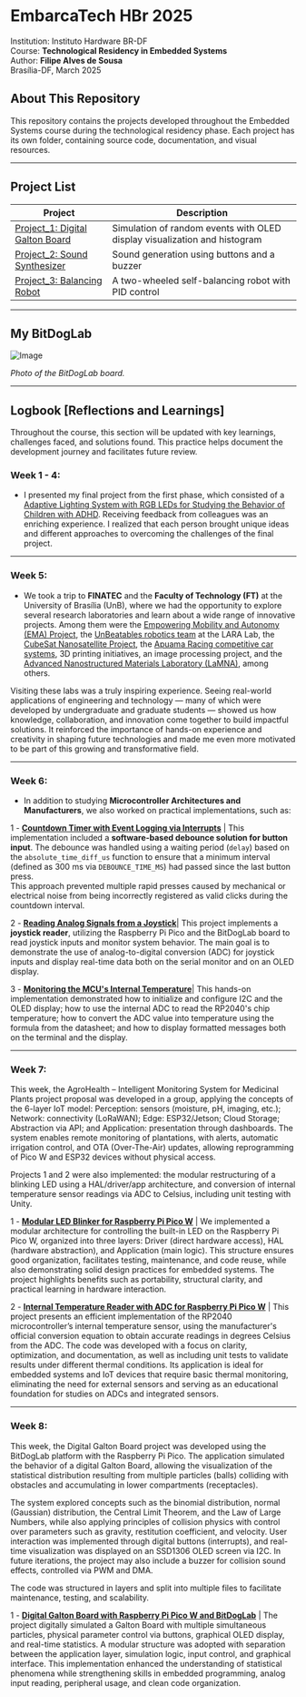 # **EmbarcaTech HBr 2025**  

 Institution: Instituto Hardware BR-DF  
 Course: **Technological Residency in Embedded Systems**  
 Author: **Filipe Alves de Sousa**  
 Brasília-DF, March 2025  
 
 ## **About This Repository**  
 This repository contains the projects developed throughout the Embedded Systems course during the technological residency phase. Each project has its own folder, containing source code, documentation, and visual resources.  
 
 ---  
 
 ## **Project List**  
 
 | Project | Description |  
 |---------|------------|  
 | [Project_1: Digital Galton Board](https://github.com/filipe19/filipe_alves_embarcatech_HBr_2025/tree/4764f8def0005162c2caa11806548cc18b9d950a/projects/week_8/lab01_galton_board-filipe19) | Simulation of random events with OLED display visualization and histogram |  
 | [Project_2: Sound Synthesizer](./projects/sound_synthesizer/) | Sound generation using buttons and a buzzer |  
 | [Project_3: Balancing Robot](./projects/balancing_robot/) | A two-wheeled self-balancing robot with PID control |  
 
 ---  
 
 ## **My BitDogLab**  
 
 ![Image](https://github.com/user-attachments/assets/714fca2b-53e3-47e3-8410-cef01dea8342)  
 
 _Photo of the BitDogLab board._  
 
 ---  
 
 ## **Logbook [Reflections and Learnings]**  
 
 Throughout the course, this section will be updated with key learnings, challenges faced, and solutions found. This practice helps document the development journey and facilitates future review.  
 
 ### **Week 1 - 4:**  
 - I presented my final project from the first phase, which consisted of a [Adaptive Lighting System with RGB LEDs for Studying the Behavior of Children with ADHD](https://github.com/filipe19/Embarcatech-BitDogLab-RaspberryPi). Receiving feedback from colleagues was an enriching experience. I realized that each person brought unique ideas and different approaches to overcoming the challenges of the final project.  
 
 ---
 
 ### **Week 5:**  
 - We took a trip to **FINATEC** and the **Faculty of Technology (FT)** at the University of Brasília (UnB), where we had the opportunity to explore several research laboratories and learn about a wide range of innovative projects. Among them were the [Empowering Mobility and Autonomy (EMA) Project](https://www.ene.unb.br/antonio/ema/pt/index.html), the [UnBeatables robotics team](https://noticias.unb.br/publicacoes/112-extensao-e-comunidade/90-equipe-de-robotica-da-unb-e-bicampea-de-competicao-internacional) at the LARA Lab, the [CubeSat Nanosatellite Project](https://noticias.unb.br/117-pesquisa/5614-nanossatelite-desenvolvido-na-unb-esta-em-orbita), the [Apuama Racing competitive car systems](http://ft.unb.br/index.php?option=com_content&view=article&id=13&Itemid=123), 3D printing initiatives, an image processing project, and the [Advanced Nanostructured Materials Laboratory (LaMNA)](http://www.ppgcima.unb.br/organizacao/infra-lab), among others.
 
 Visiting these labs was a truly inspiring experience. Seeing real-world applications of engineering and technology — many of which were developed by undergraduate and graduate students — showed us how knowledge, collaboration, and innovation come together to build impactful solutions. It reinforced the importance of hands-on experience and creativity in shaping future technologies and made me even more motivated to be part of this growing and transformative field.
 
 ---
 
 ### **Week 6:**  
 - In addition to studying **Microcontroller Architectures and Manufacturers**, we also worked on practical implementations, such as:
 
 1 - [**Countdown Timer with Event Logging via Interrupts**](https://github.com/filipe19/filipe_alves_embarcatech_HBr_2025/tree/main/projects/week_6/decrementing_count) | This implementation included a **software-based debounce solution for button input**. The debounce was handled using a waiting period (`delay`) based on the `absolute_time_diff_us` function to ensure that a minimum interval (defined as 300 ms via `DEBOUNCE_TIME_MS`) had passed since the last button press.  
 This approach prevented multiple rapid presses caused by mechanical or electrical noise from being incorrectly registered as valid clicks during the countdown interval.
 
 2 - [**Reading Analog Signals from a Joystick**](https://github.com/filipe19/filipe_alves_embarcatech_HBr_2025/tree/main/projects/week_6/Joystick_test)| This project implements a **joystick reader**, utilizing the Raspberry Pi Pico and the BitDogLab board to read joystick inputs and monitor system behavior. The main goal is to demonstrate the use of analog-to-digital conversion (ADC) for joystick inputs and display real-time data both on the serial monitor and on an OLED display.
 
 3 - [**Monitoring the MCU's Internal Temperature**](https://github.com/filipe19/filipe_alves_embarcatech_HBr_2025/tree/main/projects/week_6/internal_temperature)| This hands-on implementation demonstrated how to initialize and configure I2C and the OLED display; how to use the internal ADC to read the RP2040's chip temperature; how to convert the ADC value into temperature using the formula from the datasheet; and how to display formatted messages both on the terminal and the display.
 
 ---
 
 
 ### **Week 7:**  

This week, the AgroHealth – Intelligent Monitoring System for Medicinal Plants project proposal was developed in a group, applying the concepts of the 6-layer IoT model:
Perception: sensors (moisture, pH, imaging, etc.); Network: connectivity (LoRaWAN); Edge: ESP32/Jetson; Cloud Storage; Abstraction via API; and Application: presentation through dashboards.
The system enables remote monitoring of plantations, with alerts, automatic irrigation control, and OTA (Over-The-Air) updates, allowing reprogramming of Pico W and ESP32 devices without physical access.

Projects 1 and 2 were also implemented: the modular restructuring of a blinking LED using a HAL/driver/app architecture, and conversion of internal temperature sensor readings via ADC to Celsius, including unit testing with Unity.

 1 - [**Modular LED Blinker for Raspberry Pi Pico W**](https://github.com/filipe19/filipe_alves_embarcatech_HBr_2025/tree/main/projects/week_7/struct_blink) | We implemented a modular architecture for controlling the built-in LED on the Raspberry Pi Pico W, organized into three layers: Driver (direct hardware access), HAL (hardware abstraction), and Application (main logic). This structure ensures good organization, facilitates testing, maintenance, and code reuse, while also demonstrating solid design practices for embedded systems. The project highlights benefits such as portability, structural clarity, and practical learning in hardware interaction.

 2 - [**Internal Temperature Reader with ADC for Raspberry Pi Pico W**](https://github.com/filipe19/filipe_alves_embarcatech_HBr_2025/tree/main/projects/week_7/unity_test_adc_temperature) | This project presents an efficient implementation of the RP2040 microcontroller’s internal temperature sensor, using the manufacturer's official conversion equation to obtain accurate readings in degrees Celsius from the ADC. The code was developed with a focus on clarity, optimization, and documentation, as well as including unit tests to validate results under different thermal conditions. Its application is ideal for embedded systems and IoT devices that require basic thermal monitoring, eliminating the need for external sensors and serving as an educational foundation for studies on ADCs and integrated sensors.

 ---  
 
 ### **Week 8:**  

This week, the Digital Galton Board project was developed using the BitDogLab platform with the Raspberry Pi Pico. The application simulated the behavior of a digital Galton Board, allowing the visualization of the statistical distribution resulting from multiple particles (balls) colliding with obstacles and accumulating in lower compartments (receptacles).

The system explored concepts such as the binomial distribution, normal (Gaussian) distribution, the Central Limit Theorem, and the Law of Large Numbers, while also applying principles of collision physics with control over parameters such as gravity, restitution coefficient, and velocity. User interaction was implemented through digital buttons (interrupts), and real-time visualization was displayed on an SSD1306 OLED screen via I2C. In future iterations, the project may also include a buzzer for collision sound effects, controlled via PWM and DMA.

The code was structured in layers and split into multiple files to facilitate maintenance, testing, and scalability.

1 - [**Digital Galton Board with Raspberry Pi Pico W and BitDogLab**](https://github.com/filipe19/filipe_alves_embarcatech_HBr_2025/tree/4764f8def0005162c2caa11806548cc18b9d950a/projects/week_8/lab01_galton_board-filipe19) | The project digitally simulated a Galton Board with multiple simultaneous particles, physical parameter control via buttons, graphical OLED display, and real-time statistics. A modular structure was adopted with separation between the application layer, simulation logic, input control, and graphical interface. This implementation enhanced the understanding of statistical phenomena while strengthening skills in embedded programming, analog input reading, peripheral usage, and clean code organization.